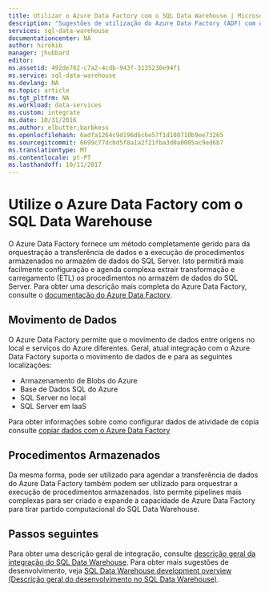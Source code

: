 ```yaml
---
title: Utilizar o Azure Data Factory com o SQL Data Warehouse | Microsoft Docs
description: "Sugestões de utilização do Azure Data Factory (ADF) com o Azure SQL Data Warehouse para desenvolver soluções."
services: sql-data-warehouse
documentationcenter: NA
author: hirokib
manager: jhubbard
editor: 
ms.assetid: 492de762-c7a2-4cdb-943f-3135230e94f1
ms.service: sql-data-warehouse
ms.devlang: NA
ms.topic: article
ms.tgt_pltfrm: NA
ms.workload: data-services
ms.custom: integrate
ms.date: 10/31/2016
ms.author: elbutter;barbkess
ms.openlocfilehash: 6adfa1264c9d196d6c6e57f1d108710b9ee73265
ms.sourcegitcommit: 6699c77dcbd5f8a1a2f21fba3d0a0005ac9ed6b7
ms.translationtype: MT
ms.contentlocale: pt-PT
ms.lasthandoff: 10/11/2017
---
```

# <a name="use-azure-data-factory-with-sql-data-warehouse"></a>Utilize o Azure Data Factory com o SQL Data Warehouse
O Azure Data Factory fornece um método completamente gerido para da orquestração a transferência de dados e a execução de procedimentos armazenados no armazém de dados do SQL Server.  Isto permitirá mais facilmente configuração e agenda complexa extrair transformação e carregamento (ETL) os procedimentos no armazém de dados do SQL Server. Para obter uma descrição mais completa do Azure Data Factory, consulte o [documentação do Azure Data Factory][Azure Data Factory documentation].

## <a name="data-movement"></a>Movimento de Dados
O Azure Data Factory permite que o movimento de dados entre origens no local e serviços do Azure diferentes.  Geral, atual integração com o Azure Data Factory suporta o movimento de dados de e para as seguintes localizações:

* Armazenamento de Blobs do Azure
* Base de Dados SQL do Azure
* SQL Server no local
* SQL Server em IaaS

Para obter informações sobre como configurar dados de atividade de cópia consulte [copiar dados com o Azure Data Factory][Copy data with Azure Data Factory]

## <a name="stored-procedures"></a>Procedimentos Armazenados
 Da mesma forma, pode ser utilizado para agendar a transferência de dados do Azure Data Factory também podem ser utilizado para orquestrar a execução de procedimentos armazenados.  Isto permite pipelines mais complexas para ser criado e expande a capacidade de Azure Data Factory para tirar partido computacional do SQL Data Warehouse.

## <a name="next-steps"></a>Passos seguintes
Para obter uma descrição geral de integração, consulte [descrição geral da integração do SQL Data Warehouse][SQL Data Warehouse integration overview].
Para obter mais sugestões de desenvolvimento, veja [SQL Data Warehouse development overview (Descrição geral do desenvolvimento no SQL Data Warehouse)][SQL Data Warehouse development overview].

<!--Image references-->

<!--Article references-->

[Copy data with Azure Data Factory]: ../data-factory/copy-activity-overview.md
[SQL Data Warehouse development overview]: ./sql-data-warehouse-overview-develop.md
[SQL Data Warehouse integration overview]: ./sql-data-warehouse-overview-integrate.md

<!--MSDN references-->

<!--Other Web references-->
[Azure Data Factory documentation]:https://azure.microsoft.com/documentation/services/data-factory/


